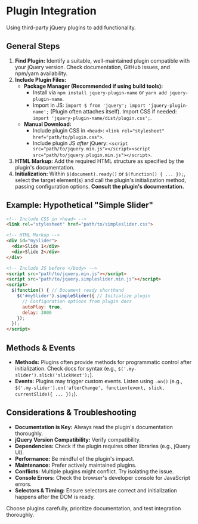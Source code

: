 # Plugin Integration

Using third-party jQuery plugins to add functionality.

## General Steps

1.  **Find Plugin:** Identify a suitable, well-maintained plugin compatible with your jQuery version. Check documentation, GitHub issues, and npm/yarn availability.
2.  **Include Plugin Files:**
    *   **Package Manager (Recommended if using build tools):**
        *   Install via `npm install jquery-plugin-name` or `yarn add jquery-plugin-name`.
        *   Import in JS: `import $ from 'jquery'; import 'jquery-plugin-name';` (Plugin often attaches itself). Import CSS if needed: `import 'jquery-plugin-name/dist/plugin.css';`.
    *   **Manual Download:**
        *   Include plugin CSS in `<head>`: `<link rel="stylesheet" href="path/to/plugin.css">`.
        *   Include plugin JS *after* jQuery: `<script src="path/to/jquery.min.js"></script><script src="path/to/jquery.plugin.min.js"></script>`.
3.  **HTML Markup:** Add the required HTML structure as specified by the plugin's documentation.
4.  **Initialization:** Within `$(document).ready()` or `$(function() { ... });`, select the target element(s) and call the plugin's initialization method, passing configuration options. **Consult the plugin's documentation.**

## Example: Hypothetical "Simple Slider"

```html
<!-- Include CSS in <head> -->
<link rel="stylesheet" href="path/to/simpleslider.css">

<!-- HTML Markup -->
<div id="mySlider">
  <div>Slide 1</div>
  <div>Slide 2</div>
</div>

<!-- Include JS before </body> -->
<script src="path/to/jquery.min.js"></script>
<script src="path/to/jquery.simpleslider.min.js"></script>
<script>
  $(function() { // Document ready shorthand
    $('#mySlider').simpleSlider({ // Initialize plugin
      // Configuration options from plugin docs
      autoPlay: true,
      delay: 3000
    });
  });
</script>
```

## Methods & Events

*   **Methods:** Plugins often provide methods for programmatic control after initialization. Check docs for syntax (e.g., `$('.my-slider').slick('slickNext');`).
*   **Events:** Plugins may trigger custom events. Listen using `.on()` (e.g., `$('.my-slider').on('afterChange', function(event, slick, currentSlide){ ... });`).

## Considerations & Troubleshooting

*   **Documentation is Key:** Always read the plugin's documentation thoroughly.
*   **jQuery Version Compatibility:** Verify compatibility.
*   **Dependencies:** Check if the plugin requires other libraries (e.g., jQuery UI).
*   **Performance:** Be mindful of the plugin's impact.
*   **Maintenance:** Prefer actively maintained plugins.
*   **Conflicts:** Multiple plugins might conflict. Try isolating the issue.
*   **Console Errors:** Check the browser's developer console for JavaScript errors.
*   **Selectors & Timing:** Ensure selectors are correct and initialization happens after the DOM is ready.

Choose plugins carefully, prioritize documentation, and test integration thoroughly.